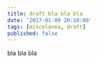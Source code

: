 ```yaml
---
title: draft bla bla bla
date: '2017-01-09 20:10:00'
tags: [miscelanea, draft]
published: false
---
```


bla bla bla
